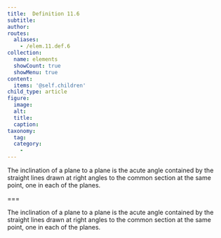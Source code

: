 ```yaml
---
title:  Definition 11.6
subtitle: 
author:
routes:
  aliases:
    - /elem.11.def.6
collection:
  name: elements
  showCount: true
  showMenu: true
content:
  items: '@self.children'
child_type: article
figure:
  image:
  alt:
  title:
  caption:
taxonomy:
  tag:
  category:
    - 
---
```


<p>The <hi rend="bold">inclination of a plane to a plane</hi> is the acute angle contained by the straight lines drawn at right angles to the common section at the same point, one in each of the planes.</p>

===

<p>The <span class="bold">inclination of a plane to a plane</span> is the acute angle contained by the straight lines drawn at right angles to the common section at the same point, one in each of the planes.</p>
